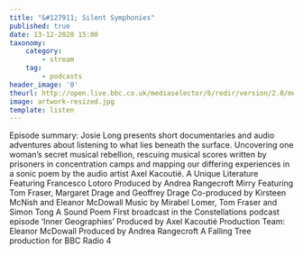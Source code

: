 ```yaml
---
title: "&#127911; Silent Symphonies"
published: true
date: 13-12-2020 15:00
taxonomy:
    category:
        - stream
    tag:
        - podcasts
header_image: '0'
theurl: http://open.live.bbc.co.uk/mediaselector/6/redir/version/2.0/mediaset/audio-nondrm-download/proto/http/vpid/p090wqd4.mp3
image: artwork-resized.jpg
template: listen
--- 
```

Episode summary: Josie Long presents short documentaries and audio adventures about listening to what lies beneath the surface. Uncovering one woman’s secret musical rebellion, rescuing musical scores written by prisoners in concentration camps and mapping our differing experiences in a sonic poem by the audio artist Axel Kacoutié. A Unique Literature Featuring Francesco Lotoro Produced by Andrea Rangecroft Mirry Featuring Tom Fraser, Margaret Drage and Geoffrey Drage Co-produced by Kirsteen McNish and Eleanor McDowall Music by Mirabel Lomer, Tom Fraser and Simon Tong A Sound Poem First broadcast in the Constellations podcast episode ‘Inner Geographies’ Produced by Axel Kacoutié Production Team: Eleanor McDowall Produced by Andrea Rangecroft A Falling Tree production for BBC Radio 4
